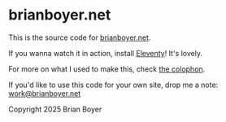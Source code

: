 # brianboyer.net

This is the source code for [brianboyer.net](https://brianboyer.net).

If you wanna watch it in action, install [Eleventy](https://www.11ty.io/)! It's lovely.

For more on what I used to make this, check [the colophon](https://brianboyer.net/colophon/).

If you'd like to use this code for your own site, drop me a note: [work@brianboyer.net](mailto:work@brianboyer.net)

Copyright 2025 Brian Boyer